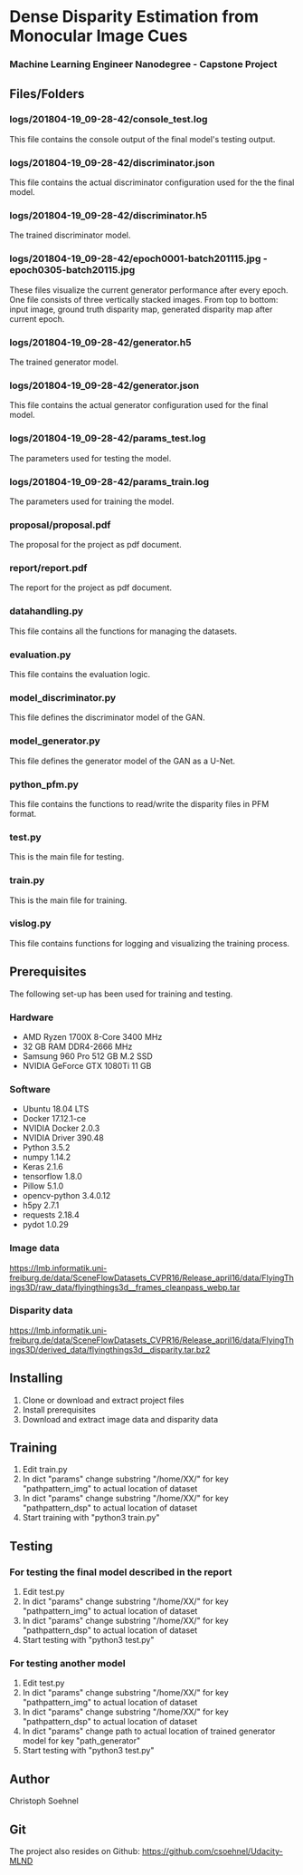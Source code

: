 # Dense Disparity Estimation from Monocular Image Cues

### Machine Learning Engineer Nanodegree - Capstone Project

## Files/Folders

### logs/201804-19_09-28-42/console_test.log

This file contains the console output of the final model's testing output.

### logs/201804-19_09-28-42/discriminator.json

This file contains the actual discriminator configuration used for the the final model.

### logs/201804-19_09-28-42/discriminator.h5

The trained discriminator model.

### logs/201804-19_09-28-42/epoch0001-batch201115.jpg - epoch0305-batch20115.jpg

These files visualize the current generator performance after every epoch. One file consists of three vertically stacked images. From top to bottom: input image, ground truth disparity map, generated disparity map after current epoch.

### logs/201804-19_09-28-42/generator.h5

The trained generator model.

### logs/201804-19_09-28-42/generator.json

This file contains the actual generator configuration used for the final model.

### logs/201804-19_09-28-42/params_test.log

The parameters used for testing the model.

### logs/201804-19_09-28-42/params_train.log

The parameters used for training the model.

### proposal/proposal.pdf

The proposal for the project as pdf document.

### report/report.pdf

The report for the project as pdf document.

### datahandling.py

This file contains all the functions for managing the datasets.

### evaluation.py

This file contains the evaluation logic.

### model_discriminator.py

This file defines the discriminator model of the GAN.

### model_generator.py

This file defines the generator model of the GAN as a U-Net.

### python_pfm.py

This file contains the functions to read/write the disparity files in PFM format.

### test.py

This is the main file for testing.

### train.py

This is the main file for training.

### vislog.py

This file contains functions for logging and visualizing the training process.

## Prerequisites

The following set-up has been used for training and testing.

### Hardware

* AMD Ryzen 1700X 8-Core 3400 MHz
* 32 GB RAM DDR4-2666 MHz
* Samsung 960 Pro 512 GB M.2 SSD
* NVIDIA GeForce GTX 1080Ti 11 GB

### Software

* Ubuntu 18.04 LTS
* Docker 17.12.1-ce
* NVIDIA Docker 2.0.3
* NVIDIA Driver 390.48
* Python 3.5.2
* numpy 1.14.2
* Keras 2.1.6
* tensorflow 1.8.0
* Pillow 5.1.0
* opencv-python 3.4.0.12
* h5py 2.7.1
* requests 2.18.4
* pydot 1.0.29

### Image data

https://lmb.informatik.uni-freiburg.de/data/SceneFlowDatasets_CVPR16/Release_april16/data/FlyingThings3D/raw_data/flyingthings3d__frames_cleanpass_webp.tar

### Disparity data

https://lmb.informatik.uni-freiburg.de/data/SceneFlowDatasets_CVPR16/Release_april16/data/FlyingThings3D/derived_data/flyingthings3d__disparity.tar.bz2

## Installing

1) Clone or download and extract project files
2) Install prerequisites
3) Download and extract image data and disparity data

## Training

1) Edit train.py
2) In dict "params" change substring "/home/XX/" for key "pathpattern_img" to actual location of dataset
3) In dict "params" change substring "/home/XX/" for key "pathpattern_dsp" to actual location of dataset
4) Start training with "python3 train.py"

## Testing

### For testing the final model described in the report

1) Edit test.py
2) In dict "params" change substring "/home/XX/" for key "pathpattern_img" to actual location of dataset
3) In dict "params" change substring "/home/XX/" for key "pathpattern_dsp" to actual location of dataset
4) Start testing with "python3 test.py"

### For testing another model

1) Edit test.py
2) In dict "params" change substring "/home/XX/" for key "pathpattern_img" to actual location of dataset
3) In dict "params" change substring "/home/XX/" for key "pathpattern_dsp" to actual location of dataset
4) In dict "params" change path to actual location of trained generator model for key "path_generator"
5) Start testing with "python3 test.py"

## Author

Christoph Soehnel

## Git

The project also resides on Github:
https://github.com/csoehnel/Udacity-MLND
